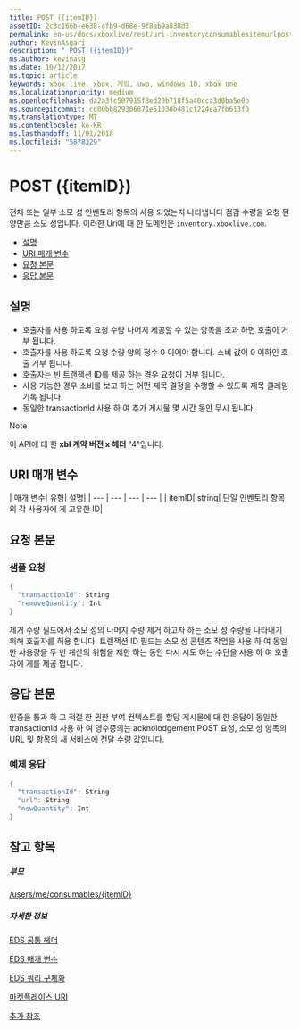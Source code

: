 ```yaml
---
title: POST ({itemID})
assetID: 2c3c166b-e638-cfb9-d68e-9f8ab9a838d3
permalink: en-us/docs/xboxlive/rest/uri-inventoryconsumablesitemurlpost.html
author: KevinAsgari
description: " POST ({itemID})"
ms.author: kevinasg
ms.date: 10/12/2017
ms.topic: article
keywords: xbox live, xbox, 게임, uwp, windows 10, xbox one
ms.localizationpriority: medium
ms.openlocfilehash: da2a3fc507915f3ed20b718f5a40cca3d0ba5e0b
ms.sourcegitcommit: cd00bb829306871e5103db481cf224ea7fb613f0
ms.translationtype: MT
ms.contentlocale: ko-KR
ms.lasthandoff: 11/01/2018
ms.locfileid: "5878329"
---
```

# <a name="post-itemid"></a>POST ({itemID})
전체 또는 일부 소모 성 인벤토리 항목의 사용 되었는지 나타냅니다 점감 수량을 요청 된 양만큼 소모 성입니다.
이러한 Uri에 대 한 도메인은 `inventory.xboxlive.com`.

  * [설명](#ID4EX)
  * [URI 매개 변수](#ID4EQB)
  * [요청 본문](#ID4E2B)
  * [응답 본문](#ID4ENC)

<a id="ID4EX"></a>


## <a name="remarks"></a>설명

   * 호출자를 사용 하도록 요청 수량 나머지 제공할 수 있는 항목을 초과 하면 호출이 거부 됩니다.
   * 호출자를 사용 하도록 요청 수량 양의 정수 0 이어야 합니다. 소비 값이 0 이하인 호출 거부 됩니다.
   * 호출자는 빈 트랜잭션 ID를 제공 하는 경우 요청이 거부 됩니다.
   * 사용 가능한 경우 소비를 보고 하는 어떤 제목 결정을 수행할 수 있도록 제목 클레임 기록 됩니다.
   * 동일한 transactionId 사용 하 여 추가 게시물 몇 시간 동안 무시 됩니다.


> [!NOTE]
> 이 API에 대 한 <b>xbl 계약 버전 x 헤더</b> "4"입니다.


<a id="ID4EQB"></a>


## <a name="uri-parameters"></a>URI 매개 변수

| 매개 변수| 유형| 설명|
| --- | --- | --- | --- |
| itemID| string| 단일 인벤토리 항목의 각 사용자에 게 고유한 ID|

<a id="ID4E2B"></a>


## <a name="request-body"></a>요청 본문

<a id="ID4EBC"></a>


### <a name="sample-request"></a>샘플 요청


```cpp
{
  "transactionId": String
  "removeQuantity": Int
}

```


제거 수량 필드에서 소모 성의 나머지 수량 제거 하고자 하는 소모 성 수량을 나타내기 위해 호출자를 허용 합니다. 트랜잭션 ID 필드는 소모 성 콘텐츠 작업을 사용 하 여 동일한 사용량을 두 번 계산의 위험을 제한 하는 동안 다시 시도 하는 수단을 사용 하 여 호출자에 게를 제공 합니다.

<a id="ID4ENC"></a>


## <a name="response-body"></a>응답 본문

인증을 통과 하 고 적절 한 권한 부여 컨텍스트를 할당 게시물에 대 한 응답이 동일한 transactionId 사용 하 여 영수증의는 acknolodgement POST 요청, 소모 성 항목의 URL 및 항목의 새 서비스에 전달 수량 값입니다.

<a id="ID4EVC"></a>


### <a name="sample-response"></a>예제 응답


```cpp
{
  "transactionId": String
  "url": String
  "newQuantity": Int
}

```


<a id="ID4E6C"></a>


## <a name="see-also"></a>참고 항목

<a id="ID4EBD"></a>


##### <a name="parent"></a>부모

[/users/me/consumables/{itemID}](uri-inventoryconsumablesitemurl.md)


<a id="ID4ELD"></a>


##### <a name="further-information"></a>자세한 정보

[EDS 공통 헤더](../../additional/edscommonheaders.md)

 [EDS 매개 변수](../../additional/edsparameters.md)

 [EDS 쿼리 구체화](../../additional/edsqueryrefiners.md)

 [마켓플레이스 URI](atoc-reference-marketplace.md)

 [추가 참조](../../additional/atoc-xboxlivews-reference-additional.md)
